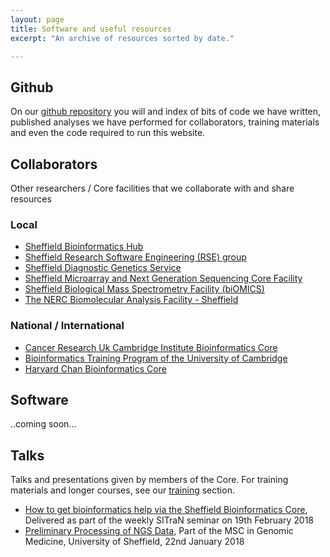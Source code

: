 ```yaml
---
layout: page
title: Software and useful resources
excerpt: "An archive of resources sorted by date."

---
```


## Github

On our [github repository](https://github.com/sheffield-bioinformatics-core) you will and index of bits of code we have written, published analyses we have performed for collaborators, training materials and even the code required to run this website. 


## Collaborators

Other researchers / Core facilities that we collaborate with and share resources

### Local

- [Sheffield Bioinformatics Hub](http://bioinformatics.group.shef.ac.uk/)
- [Sheffield Research Software Engineering (RSE) group](http://rse.shef.ac.uk/)
- [Sheffield Diagnostic Genetics Service](https://www.sheffieldchildrens.nhs.uk/sdgs/)
- [Sheffield Microarray and Next Generation Sequencing Core Facility](http://sitran.org/facilities/genomics-sequencing/)
- [Sheffield Biological Mass Spectrometry Facility (biOMICS)](https://www.sheffield.ac.uk/biomics)
- [The NERC Biomolecular Analysis Facility - Sheffield](https://www.sheffield.ac.uk/nbaf-s/home)

### National / International

- [Cancer Research Uk Cambridge Institute Bioinformatics Core](http://www.cruk.cam.ac.uk/core-facilities/bioinformatics-core)
- [Bioinformatics Training Program of the University of Cambridge](https://bioinfotraining.bio.cam.ac.uk/)
- [Harvard Chan Bioinformatics Core](http://bioinformatics.sph.harvard.edu/)

## Software

..coming soon...

## Talks

Talks and presentations given by members of the Core. For training materials and longer courses, see our [training](http://sbc.shef.ac.uk//training/) section.

- [How to get bioinformatics help via the Sheffield Bioinformatics Core](2018_02_19_SBC_Introduction.pdf), Delivered as part of the weekly SITraN seminar on 19th February 2018
- [Preliminary Processing of NGS Data](https://github.com/sheffield-bioinformatics-core/GenomeMedicine_NGS_PreliminaryProcessing/raw/master/lecture.pdf), Part of the MSC in Genomic Medicine, University of Sheffield, 22nd January 2018

